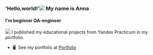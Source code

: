 ### 'Hello,world!'![](https://user-images.githubusercontent.com/18350557/176309783-0785949b-9127-417c-8b55-ab5a4333674e.gif) My name is Anna
#### I'm beginner QA-engineer
![](https://meggido.ru/wp-content/uploads/2022/04/github-nachal-blokirovat-rossijskih-polzovatelej-700x287.jpg)
I published my educational projects from Yandex Practicum in my portfolio.  
* 🖥️  See my portfolio at [Portfolio](http://docs.google.com/spreadsheets/d/1eXLUtnducwetkaoOx7UzqMmNfxnyJgxfunANM6HPfU0/edit?pli=1&gid=986705215#gid=986705215)


<!--
**chtoyer/chtoyer** is a ✨ _special_ ✨ repository because its `README.md` (this file) appears on your GitHub profile.

Here are some ideas to get you started:

- 🔭 I’m currently working on ...
- 🌱 I’m currently learning ...
- 👯 I’m looking to collaborate on ...
- 🤔 I’m looking for help with ...
- 💬 Ask me about ...
- 📫 How to reach me: ...
- 😄 Pronouns: ...
- ⚡ Fun fact: ...
-->
